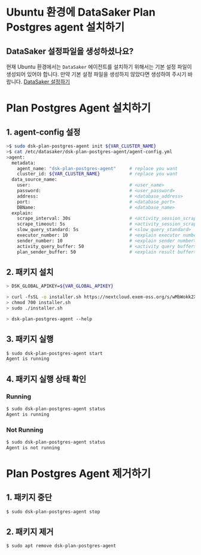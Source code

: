 # Ubuntu 환경에 DataSaker Plan Postgres agent 설치하기

## DataSaker 설정파일을 생성하셨나요?
현재 Ubuntu 환경에서는 `DataSaker` 에이전트를 설치하기 위해서는 기본 설정 파일이 생성되어 있어야 합니다. 만약 기본 설정 파일을 생성하지 않았다면 생성하여 주시기 바랍니다. [DataSaker 설정하기](../../../README.md)

# Plan Postgres Agent 설치하기
## 1. agent-config 설정
```bash
>$ sudo dsk-plan-postgres-agent init ${VAR_CLUSTER_NAME}
>$ cat /etc/datasaker/dsk-plan-postgres-agent/agent-config.yml
>agent:
  metadata:
    agent_name: "dsk-plan-postgres-agent"     # replace you want
    cluster_id: ${VAR_CLUSTER_NAME}           # replace you want
  data_source_name:
    user:                                     # <user_name>
    password:                                 # <user_password>
    address:                                  # <database_address>
    port:                                     # <database_port>
    DBName:                                   # <database_name>
  explain:
    scrape_interval: 30s                      # <activity_session_scrape_time>
    scrape_timeout: 5s                        # <activity_session_scrape_query_timeout>
    slow_query_standard: 5s                   # <slow_query_standard> 
    executor_number: 10                       # <explain executor number>
    sender_number: 10                         # <explain sender number>
    activity_query_buffer: 50                 # <activity query buffer>
    plan_sender_buffer: 50                    # <explain result buffer>
```

## 2. 패키지 설치
```bash
> DSK_GLOBAL_APIKEY=${VAR_GLOBAL_APIKEY}

> curl -fsSL -o installer.sh https://nextcloud.exem-oss.org/s/wMbWokk2XtBXrQw/download/dsk-plan-postgres-agent-install.sh
> chmod 700 installer.sh
> sudo ./installer.sh

> dsk-plan-postgres-agent --help
```

## 3. 패키지 실행
```bash
$ sudo dsk-plan-postgres-agent start
Agent is running
```

## 4. 패키지 실행 상태 확인
### Running
```bash
$ sudo dsk-plan-postgres-agent status
Agent is running
```
### Not Running
```bash
$ sudo dsk-plan-postgres-agent status
Agent is not running
```

# Plan Postgres Agent 제거하기
## 1. 패키지 중단
```bash
$ sudo dsk-plan-postgres-agent stop
```

## 2. 패키지 제거
```bash
$ sudo apt remove dsk-plan-postgres-agent
```
